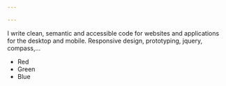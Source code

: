 ```yaml
---

---
```

I write clean, semantic and accessible code for websites and applications for the desktop and mobile. Responsive design, prototyping, jquery, compass,...

*   Red
*   Green
*   Blue